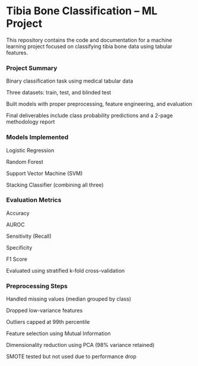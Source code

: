 # Tibia Bone Classification – ML Project 
This repository contains the code and documentation for a machine learning project focused on classifying tibia bone data using tabular features. 

### Project Summary
Binary classification task using medical tabular data

Three datasets: train, test, and blinded test

Built models with proper preprocessing, feature engineering, and evaluation

Final deliverables include class probability predictions and a 2-page methodology report

### Models Implemented
Logistic Regression

Random Forest

Support Vector Machine (SVM)

Stacking Classifier (combining all three)

### Evaluation Metrics
Accuracy

AUROC

Sensitivity (Recall)

Specificity

F1 Score

Evaluated using stratified k-fold cross-validation

### Preprocessing Steps
Handled missing values (median grouped by class)

Dropped low-variance features

Outliers capped at 99th percentile

Feature selection using Mutual Information

Dimensionality reduction using PCA (98% variance retained)

SMOTE tested but not used due to performance drop


